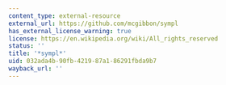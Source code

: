 ```yaml
---
content_type: external-resource
external_url: https://github.com/mcgibbon/sympl
has_external_license_warning: true
license: https://en.wikipedia.org/wiki/All_rights_reserved
status: ''
title: '*sympl*'
uid: 032ada4b-90fb-4219-87a1-86291fbda9b7
wayback_url: ''
---
```

